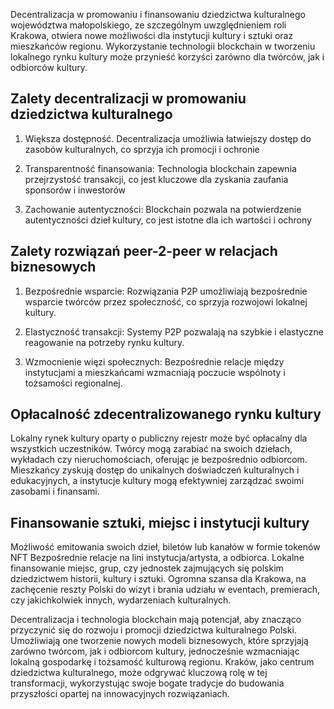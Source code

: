 Decentralizacja w promowaniu i finansowaniu dziedzictwa kulturalnego województwa małopolskiego, ze szczególnym uwzględnieniem roli Krakowa, otwiera nowe możliwości dla instytucji kultury i sztuki oraz mieszkańców regionu. Wykorzystanie technologii blockchain w tworzeniu lokalnego rynku kultury może przynieść korzyści zarówno dla twórców, jak i odbiorców kultury.

## Zalety decentralizacji w promowaniu dziedzictwa kulturalnego

1. Większa dostępność. Decentralizacja umożliwia łatwiejszy dostęp do zasobów kulturalnych, co sprzyja ich promocji i ochronie

2. Transparentność finansowania: Technologia blockchain zapewnia przejrzystość transakcji, co jest kluczowe dla zyskania zaufania sponsorów i inwestorów

3. Zachowanie autentyczności: Blockchain pozwala na potwierdzenie autentyczności dzieł kultury, co jest istotne dla ich wartości i ochrony

## Zalety rozwiązań peer-2-peer w relacjach biznesowych

1. Bezpośrednie wsparcie: Rozwiązania P2P umożliwiają bezpośrednie wsparcie twórców przez społeczność, co sprzyja rozwojowi lokalnej kultury.

2. Elastyczność transakcji: Systemy P2P pozwalają na szybkie i elastyczne reagowanie na potrzeby rynku kultury.

3. Wzmocnienie więzi społecznych: Bezpośrednie relacje między instytucjami a mieszkańcami wzmacniają poczucie wspólnoty i tożsamości regionalnej.

## Opłacalność zdecentralizowanego rynku kultury

Lokalny rynek kultury oparty o publiczny rejestr może być opłacalny dla wszystkich uczestników. Twórcy mogą zarabiać na swoich dziełach, wykładach czy nieruchomościach, oferując je bezpośrednio odbiorcom. Mieszkańcy zyskują dostęp do unikalnych doświadczeń kulturalnych i edukacyjnych, a instytucje kultury mogą efektywniej zarządzać swoimi zasobami i finansami.

## Finansowanie sztuki, miejsc i instytucji kultury

Możliwość emitowania swoich dzieł, biletów lub kanałów w formie tokenów NFT
Bezpośrednie relacje na lini instytucja/artysta, a odbiorca.
Lokalne finansowanie miejsc, grup, czy jednostek zajmujących się polskim dziedzictwem historii, kultury i sztuki.
Ogromna szansa dla Krakowa, na zachęcenie reszty Polski do wizyt i brania udziału w eventach, premierach, czy jakichkolwiek innych, wydarzeniach kulturalnych.

Decentralizacja i technologia blockchain mają potencjał, aby znacząco przyczynić się do rozwoju i promocji dziedzictwa kulturalnego Polski. Umożliwiają one tworzenie nowych modeli biznesowych, które sprzyjają zarówno twórcom, jak i odbiorcom kultury, jednocześnie wzmacniając lokalną gospodarkę i tożsamość kulturową regionu. Kraków, jako centrum dziedzictwa kulturalnego, może odgrywać kluczową rolę w tej transformacji, wykorzystując swoje bogate tradycje do budowania przyszłości opartej na innowacyjnych rozwiązaniach.